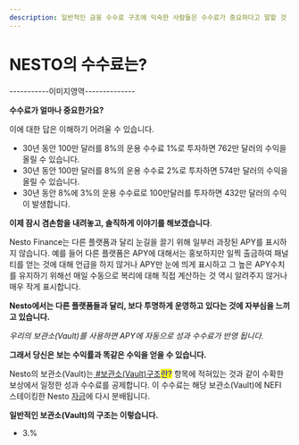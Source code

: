 ```yaml
---
description: 일반적인 금융 수수료 구조에 익숙한 사람들은 수수료가 중요하다고 말할 것 입니다.
---
```


# NESTO의 수수료는?

\-----------이미지영역--------------

**수수료가 얼마나 중요한가요?**

이에 대한 답은 이해하기 어려울 수 있습니다.

* 30년 동안 100만 달러를 8%의 운용 수수료 1%로 투자하면 762만 달러의 수익을 올릴 수 있습니다.
* 30년 동안 100만 달러를 8%의 운용 수수료 2%로 투자하면 574만 달러의 수익을 올릴 수 있습니다.
* 30년 동안 8%에 3%의 운용 수수료로 100만달러를 투자하면 432만 달러의 수익이 발생합니다.

**이제 잠시 겸손함을 내려놓고, 솔직하게 이야기를 해보겠습니다**.

Nesto Finance는 다른 플랫폼과 달리 눈길을 끌기 위해 일부러 과장된 APY를 표시하지 않습니다. 예를 들어 다른 플랫폼은 APY에 대해서는 홍보하지만 일찍 출금하여 패널티를 얻는 것에 대해 언급을 하지 않거나 APY만 눈에 띄게 표시하고 그 높은 APY수치를 유지하기 위해선 매일 수동으로 복리에 대해 직접 계산하는 것 역시 알려주지 않거나 매우 작게 표시합니다.

**Nesto에서는 다른 플랫폼들과 달리, 보다 투명하게 운영하고 있다는 것에 자부심을 느끼고 있습니다.**

_우리의 보관소(Vault)를 사용하면 APY에 자동으로 성과 수수료가 반영 됩니다._

**그래서 당신은 보는 수익률과 똑같은 수익을 얻을 수 있습니다.**

Nesto의 보관소(Vault)는[ #보관소(Vault)구조](../../undefined-1/vaults.md)<mark style="color:blue;">란?</mark> 항목에 적혀있는 것과 같이 수확한 보상에서 일정한 성과 수수료를 공제합니다. 이 수수료는 해당 보관소(Vault)에 NEFI 스테이킹한 Nesto [자금](../../undefined-3/undefined-3.md)에 다시 분배됩니다.&#x20;

**일반적인 보관소(Vault)의 구조는 이렇습니다.**

* 3.%

